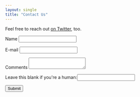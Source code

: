 ```yaml
---
layout: single
title: "Contact Us"
---
```


Feel free to reach out [on Twitter](https://twitter.com/BeABetterManOL), too.

<form name="contact" netlify netlify netlify-honeypot="bot-field" data-netlify-recaptcha="true">
<p><label>Name <input type="text" name="name" /></label></p>
<p><label>E-mail <input type="email" name="email" /></label></p>
<p><label>Comments <textarea name="comments"></textarea></label></p>
<p><label>Leave this blank if you're a human:<input type="text" name="bot-field"/></label></p>
<div data-netlify-recaptcha="true"></div>
<p><button type="submit">Submit</button></p>
</form>